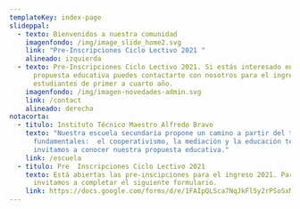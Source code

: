 ```yaml
---
templateKey: index-page
slideppal:
  - texto: Bienvenidos a nuestra comunidad
    imagenfondo: /img/image_slide_home2.svg
    link: "Pre-Inscripciones Ciclo Lectivo 2021 "
    alineado: izquierda
  - texto: Pre-Inscripciones Ciclo Lectivo 2021. Si estás interesado en nuestra
      propuesta educativa puedes contactarte con nosotros para el ingreso de
      estudiantes de primer a cuarto año.
    imagenfondo: /img/imagen-novedades-admin.svg
    link: /contact
    alineado: derecha
notacorta:
  - titulo: Instituto Técnico Maestro Alfredo Bravo
    texto: "Nuestra escuela secundaria propone un camino a partir del tres ejes
      fundamentales:  el cooperativismo, la mediación y la educación técnica. Te
      invitamos a conocer nuestra propuesta educativa."
    link: /escuela
  - titulo: Pre  Inscripciones Ciclo Lectivo 2021
    texto: Está abiertas las pre-inscipciones para el ingreso 2021. Para ello te
      invitamos a completar el siguiente formulario.
    link: https://docs.google.com/forms/d/e/1FAIpQLSca7NqJkFl5y2rPSoSxMrPSD--57uBjpjUODdP4rXmy3Z_pKQ/viewform?vc=0&c=0&w=1&flr=0&gxids=7757
---
```

